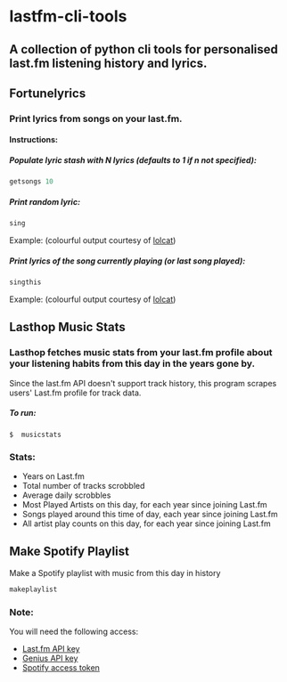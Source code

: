 # lastfm-cli-tools
## A collection of python cli tools for personalised last.fm listening history and lyrics.

## Fortunelyrics

### Print lyrics from songs on your last.fm.

#### Instructions:

##### Populate lyric stash with N lyrics (defaults to 1 if n not specified):
```python
getsongs 10
```
##### Print random lyric:
```python
sing
```

Example: (colourful output courtesy of [lolcat](https://github.com/busyloop/lolcat))

[comment]: <> (![sing for schiz0rr]&#40;https://nickyreid.github.io/images/lastfm-cli-tools-screenshots/fortunelyrics2018-06-09.png "$ sing"&#41;)

##### Print lyrics of the song currently playing (or last song played):
```python
singthis
```

Example: (colourful output courtesy of [lolcat](https://github.com/busyloop/lolcat))

[comment]: <> (![singthis for schiz0rr]&#40;https://nickyreid.github.io/images/lastfm-cli-tools-screenshots/singthis2018-06-09.png "$ sing"&#41;)

## Lasthop Music Stats

### Lasthop fetches music stats from your last.fm profile about your listening habits from this day in the years gone by.

Since the last.fm API doesn't support track history, this program scrapes users' Last.fm profile for track data.

##### To run:

```
$  musicstats
```

### Stats:
* Years on Last.fm
* Total number of tracks scrobbled
* Average daily scrobbles
* Most Played Artists on this day, for each year since joining Last.fm
* Songs played around this time of day, each year since joining Last.fm
* All artist play counts on this day, for each year since joining Last.fm

## Make Spotify Playlist

Make a Spotify playlist with music from this day in history

```python
makeplaylist
```

### Note:
You will need the following access:
- [Last.fm API key](https://www.last.fm/api/authentication)
- [Genius API key](https://docs.genius.com/#/getting-started-h1)
- [Spotify access token](https://developer.spotify.com/documentation/web-api/tutorials/getting-started) 

[comment]: <> (Example: &#40;colourful output courtesy of [lolcat]&#40;https://github.com/busyloop/lolcat&#41;&#41;)

[comment]: <> (![schiz0rr musicstats 1]&#40;https://nickyreid.github.io/images/lastfm-cli-tools-screenshots/lasthop02018-06-09.png "$ musicstats"&#41;)

[comment]: <> (![schiz0rr musicstats 2]&#40;https://nickyreid.github.io/images/lastfm-cli-tools-screenshots/Lasthop12018-06-09.png "$ musicstats"&#41;)

[comment]: <> (&#40; Best results when used with [lolcat cli colours]&#40;https://github.com/busyloop/lolcat&#41; &#40;```$ brew install lolcat`` `&#41;)